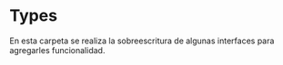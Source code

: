 # Types

En esta carpeta se realiza la sobreescritura de algunas interfaces para agregarles funcionalidad.